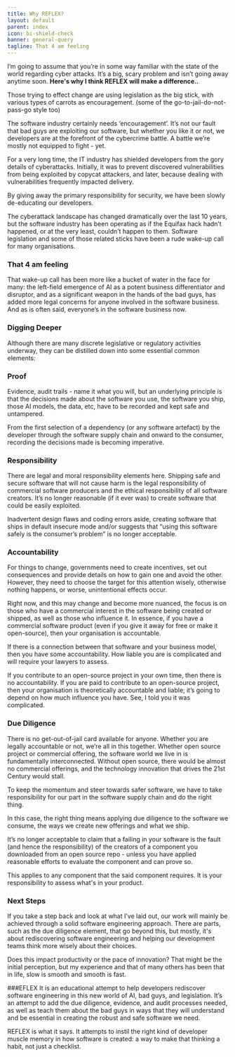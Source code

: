 ```yaml
---
title: Why REFLEX?
layout: default
parent: index
icon: bi-shield-check
banner: general-query
tagline: That 4 am feeling
---
```


I’m going to assume that you’re in some way familiar with the state of the world regarding cyber attacks. It’s a big, scary problem and isn’t going away anytime soon. **Here's why I think REFLEX will make a difference..**


Those trying to effect change are using legislation as the big stick, with various types of carrots as encouragement. (some of the go-to-jail-do-not-pass-go style too)

The software industry certainly needs ‘encouragement’. It’s not our fault that bad guys are exploiting our software, but whether you like it or not, we developers are at the forefront of the cybercrime battle. A battle we’re mostly not equipped to fight - yet.

For a very long time, the IT industry has shielded developers from the gory details of cyberattacks. Initially, it was to prevent discovered vulnerabilities from being exploited by copycat attackers, and later, because dealing with vulnerabilities frequently impacted delivery.

By giving away the primary responsibility for security, we have been slowly de-educating our developers.

The cyberattack landscape has changed dramatically over the last 10 years, but the software industry has been operating as if the Equifax hack hadn’t happened, or at the very least, couldn’t happen to them. Software legislation and some of those related sticks have been a rude wake-up call for many organisations.


### That 4 am feeling 
That wake-up call has been more like a bucket of water in the face for many: the left-field emergence of AI as a potent business differentiator and disruptor, and as a significant weapon in the hands of the bad guys, has added more legal concerns for anyone involved in the software business. And as is often said, everyone’s in the software business now.

### Digging Deeper
Although there are many discrete legislative or regulatory activities underway, they can be distilled down into some essential common elements:

### Proof
Evidence, audit trails - name it what you will, but an underlying principle is that the decisions made about the software you use, the software you ship, those AI models, the data, etc, have to be recorded and kept safe and untampered.

From the first selection of a dependency (or any software artefact) by the developer through the software supply chain and onward to the consumer, recording the decisions made is becoming imperative.

### Responsibility
There are legal and moral responsibility elements here. Shipping safe and secure software that will not cause harm is the legal responsibility of commercial software producers and the ethical responsibility of all software creators. It’s no longer reasonable (if it ever was) to create software that could be easily exploited.

Inadvertent design flaws and coding errors aside, creating software that ships in default insecure mode and/or suggests that “using this software safely is the consumer’s problem” is no longer acceptable.

### Accountability
For things to change, governments need to create incentives, set out consequences and provide details on how to gain one and avoid the other. However, they need to choose the target for this attention wisely, otherwise nothing happens, or worse, unintentional effects occur.

Right now, and this may change and become more nuanced, the focus is on those who have a commercial interest in the software being created or shipped, as well as those who influence it. In essence, if you have a commercial software product (even if you give it away for free or make it open-source), then your organisation is accountable.

If there is a connection between that software and your business model, then you have some accountability. How liable you are is complicated and will require your lawyers to assess.

If you contribute to an open-source project in your own time, then there is no accountability. If you are paid to contribute to an open-source project, then your organisation is theoretically accountable and liable; it’s going to depend on how much influence you have. See, I told you it was complicated.

### Due Diligence
There is no get-out-of-jail card available for anyone. Whether you are legally accountable or not, we’re all in this together. Whether open source project or commercial offering, the software world we live in is fundamentally interconnected. Without open source, there would be almost no commercial offerings, and the technology innovation that drives the 21st Century would stall.

To keep the momentum and steer towards safer software, we have to take responsibility for our part in the software supply chain and do the right thing.

In this case, the right thing means applying due diligence to the software we consume, the ways we create new offerings and what we ship.

It’s no longer acceptable to claim that a failing in your software is the fault (and hence the responsibility) of the creators of a component you downloaded from an open source repo - unless you have applied reasonable efforts to evaluate the component and can prove so.

This applies to any component that the said component requires. It is your responsibility to assess what's in your product.

### Next Steps
If you take a step back and look at what I’ve laid out, our work will mainly be achieved through a solid software engineering approach. There are parts, such as the due diligence element, that go beyond this, but mostly, it's about rediscovering software engineering and helping our development teams think more wisely about their choices.

Does this impact productivity or the pace of innovation? That might be the initial perception, but my experience and that of many others has been that in life, slow is smooth and smooth is fast.

###EFLEX
It is an educational attempt to help developers rediscover software engineering in this new world of AI, bad guys, and legislation. It’s an attempt to add the due diligence, evidence, and audit processes needed, as well as teach them about the bad guys in ways that they will understand and be essential in creating the robust and safe software we need.

REFLEX is what it says. It attempts to instil the right kind of developer muscle memory in how software is created: a way to make that thinking a habit, not just a checklist.

